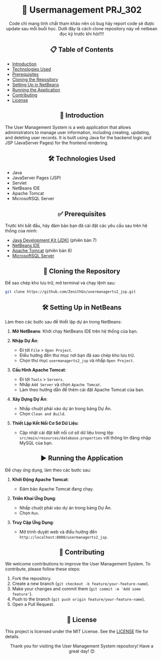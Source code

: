 <div align="center">

# 📂 Usermanagement PRJ_302

Code chỉ mang tính chất tham khảo nên có bug hãy report code sẽ được update sau mỗi buổi học. Dưới đây là cách clone repository này về netbean đọc kỹ trước khi hỏi!!!!

</div>

<div align="center">

## 📋 Table of Contents

</div >

- [Introduction](#introduction)
- [Technologies Used](#technologies-used)
- [Prerequisites](#prerequisites)
- [Cloning the Repository](#cloning-the-repository)
- [Setting Up in NetBeans](#setting-up-in-netbeans)
- [Running the Application](#running-the-application)
- [Contributing](#contributing)
- [License](#license)

<div align="center">

## 📖 Introduction

</div>

The User Management System is a web application that allows administrators to manage user information, including creating, updating, and deleting user records. It is built using Java for the backend logic and JSP (JavaServer Pages) for the frontend rendering.

<div align="center">

## 🛠️ Technologies Used

</div>

- Java
- JavaServer Pages (JSP)
- Servlet
- NetBeans IDE
- Apache Tomcat 
- MicrosoftSQL Server 

<div align="center">

## ✅ Prerequisites

</div>

Trước khi bắt đầu, hãy đảm bảo bạn đã cài đặt các yêu cầu sau trên hệ thống của mình:

- [Java Development Kit (JDK)](https://www.oracle.com/java/technologies/javase-jdk11-downloads.html) (phiên bản 7)
- [NetBeans IDE](https://netbeans.apache.org/download/index.html)
- [Apache Tomcat](https://tomcat.apache.org/download-90.cgi) (phiên bản 8)
- [MicrosoftSQL Server](https://dev.mysql.com/downloads/mysql/)

<div align="center">

## 📂 Cloning the Repository

</div>

Để sao chép kho lưu trữ, mở terminal và chạy lệnh sau:

```bash
git clone https://github.com/ZenithGn/usermanagerts2_jsp.git
```

<div align="center">

## 🛠️ Setting Up in NetBeans

</div>

Làm theo các bước sau để thiết lập dự án trong NetBeans:

1. **Mở NetBeans**: Khởi chạy NetBeans IDE trên hệ thống của bạn.

2. **Nhập Dự Án**:
   - Đi tới `File` > `Open Project`.
   - Điều hướng đến thư mục nơi bạn đã sao chép kho lưu trữ.
   - Chọn thư mục `usermanagerts2_jsp` và nhấp `Open Project`.

3. **Cấu Hình Apache Tomcat**:
   - Đi tới `Tools` > `Servers`.
   - Nhấp `Add Server` và chọn `Apache Tomcat`.
   - Làm theo hướng dẫn để thêm cài đặt Apache Tomcat của bạn.

4. **Xây Dựng Dự Án**:
   - Nhấp chuột phải vào dự án trong bảng Dự Án.
   - Chọn `Clean and Build`.

5. **Thiết Lập Kết Nối Cơ Sở Dữ Liệu**:
   - Cập nhật cài đặt kết nối cơ sở dữ liệu trong tệp `src/main/resources/database.properties` với thông tin đăng nhập MySQL của bạn.

<div align="center">

## ▶️ Running the Application

</div>

Để chạy ứng dụng, làm theo các bước sau:

1. **Khởi Động Apache Tomcat**:
   - Đảm bảo Apache Tomcat đang chạy.

2. **Triển Khai Ứng Dụng**:
   - Nhấp chuột phải vào dự án trong bảng Dự Án.
   - Chọn `Run`.

3. **Truy Cập Ứng Dụng**:
   - Mở trình duyệt web và điều hướng đến `http://localhost:8080/usermanagerts2_jsp`.

<div align="center">

## 🤝 Contributing

</div>

We welcome contributions to improve the User Management System. To contribute, please follow these steps:

1. Fork the repository.
2. Create a new branch (`git checkout -b feature/your-feature-name`).
3. Make your changes and commit them (`git commit -m 'Add some feature'`).
4. Push to the branch (`git push origin feature/your-feature-name`).
5. Open a Pull Request.

<div align="center">

## 📄 License

</div>

This project is licensed under the MIT License. See the [LICENSE](LICENSE) file for details.



<div align="center">


Thank you for visiting the User Management System repository! Have a great day! 😊

</div>
